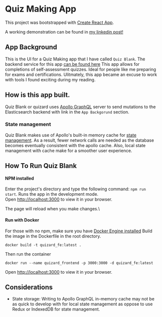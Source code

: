 # Quiz Making App

This project was bootstrapped with [Create React App](https://github.com/facebook/create-react-app).

A working demonstration can be found in [my linkedin post!](https://www.linkedin.com/posts/stephen-e-cunningham-7077b6239_as-i-was-studying-for-comptia-exams-there-activity-7148860602315141120-6p69?utm_source=share&utm_medium=member_desktop)


## App Background

This is the UI for a Quiz Making app that I have called `Quiz Blank`. The backend service for this app [can be found here](https://github.com/Step-henC/quizard_backend_go)
This app allows for completions of self-assessment quizzes. Ideal for people like me preparing for exams and certifications. Ulitmately, this app became an excuse to work with tools 
I found exciting during my reading. 

## How is this app built.

Quiz Blank or quizard uses [Apollo GraphQL](https://www.apollographql.com/docs/react/data/mutations/) server to send mutations to the Elasticsearch backend with link in the `App Backgorund` section. 

### State management

Quiz Blank makes use of Apollo's built-in memory cache for [state management](https://www.apollographql.com/docs/react/local-state/local-state-management/). As a result, fewer network calls are needed as the database becomes eventually consistent with the apollo cache. Also, local state management with cache make for a smoother user experience. 

## How To Run Quiz Blank 

#### NPM installed

Enter the project's directory and type the following command: `npm run start`.
Runs the app in the development mode.\
Open [http://localhost:3000](http://localhost:3000) to view it in your browser.

The page will reload when you make changes.\

#### Run with Docker

For those with no npm, make sure you have [Docker Engine installed](https://docs.docker.com/engine/install/)
Build the image in the Dockerfile in the root directory.

`docker build -t quizard_fe:latest .`

Then run the container 

`docker run --name quizard_frontend -p 3000:3000 -d quizard_fe:latest`

Open [http://localhost:3000](http://localhost:3000) to view it in your browser.

## Considerations
 - State storage: Writing to Apollo GraphQL in-memory cache may not be as quick to develop with for local state management as oppose to use Redux or IndexedDB for state management.



